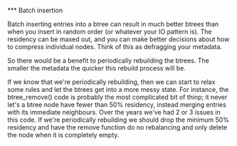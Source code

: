 *** Batch insertion

Batch inserting entries into a btree can result in much better btrees
than when you insert in random order (or whatever your IO pattern is).
The residency can be maxed out, and you can make better decisions
about how to compress individual nodes.  Think of this as defragging
your metadata.

So there would be a benefit to periodically rebuilding the btrees.
The smaller the metadata the quicker this rebuild process will be.

If we know that we're periodically rebuilding, then we can start
to relax some rules and let the btrees get into a more messy state.
For instance, the btree_remove() code is probably the most complicated
bit of thinp; it never let's a btree node have fewer than 50% residency,
instead merging entries with its immediate neighbours.  Over the years
we've had 2 or 3 issues in this code.  If we're periodically rebuilding
we should drop the minimum 50% residency and have the remove function
do no rebalancing and only delete the node when it is completely empty.


